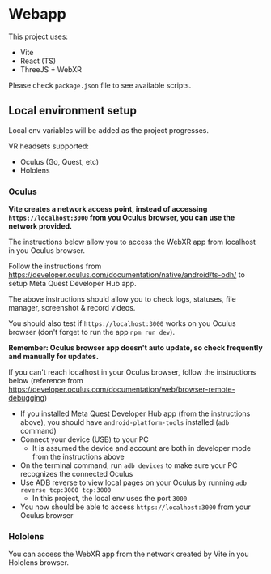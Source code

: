 # Webapp

This project uses:

- Vite
- React (TS)
- ThreeJS + WebXR

Please check `package.json` file to see available scripts.

## Local environment setup

Local env variables will be added as the project progresses.

VR headsets supported:

- Oculus (Go, Quest, etc)
- Hololens

### Oculus

**Vite creates a network access point, instead of accessing `https://localhost:3000` from you Oculus browser, you can use the network provided.**

The instructions below allow you to access the WebXR app from localhost in you Oculus browser.

Follow the instructions from https://developer.oculus.com/documentation/native/android/ts-odh/ to setup Meta Quest Developer Hub app.

The above instructions should allow you to check logs, statuses, file manager, screenshot & record videos.

You should also test if `https://localhost:3000` works on you Oculus browser (don't forget to run the app `npm run dev`).

**Remember: Oculus browser app doesn't auto update, so check frequently and manually for updates.**

If you can't reach localhost in your Oculus browser, follow the instructions below (reference from https://developer.oculus.com/documentation/web/browser-remote-debugging)

- If you installed Meta Quest Developer Hub app (from the instructions above), you should have `android-platform-tools` installed (`adb` command)
- Connect your device (USB) to your PC
  - It is assumed the device and account are both in developer mode from the instructions above
- On the terminal command, run `adb devices` to make sure your PC recognizes the connected Oculus
- Use ADB reverse to view local pages on your Oculus by running `adb reverse tcp:3000 tcp:3000`
  - In this project, the local env uses the port `3000`
- You now should be able to access `https://localhost:3000` from your Oculus browser

### Hololens

You can access the WebXR app from the network created by Vite in you Hololens browser.
